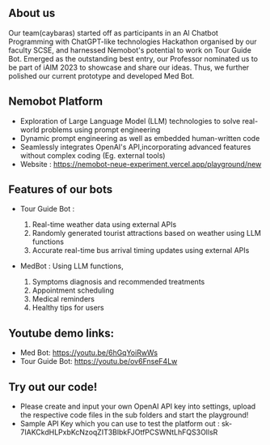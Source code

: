 ## About us
Our team(caybaras) started off as participants in an Al Chatbot Programming with ChatGPT-like technologies Hackathon organised by our faculty SCSE, and harnessed Nemobot's potential to work on Tour Guide Bot. Emerged as the outstanding best entry, our Professor nominated us to be part of iAIM 2023 to showcase and share our ideas. Thus, we further polished our current prototype and developed Med Bot. 


## Nemobot Platform
- Exploration of Large Language Model (LLM) technologies to solve real-world problems using prompt engineering
- Dynamic prompt engineering as well as embedded human-written code
- Seamlessly integrates OpenAI's API,incorporating advanced features without complex coding (Eg. external tools) 
- Website : https://nemobot-neue-experiment.vercel.app/playground/new

## Features of our bots 
- Tour Guide Bot :
   1. Real-time weather data using external APIs
   2. Randomly generated tourist attractions based on weather using LLM functions
   3. Accurate real-time bus arrival timing updates using external APIs
 
- MedBot : Using LLM functions, 
  1. Symptoms diagnosis and recommended treatments
  2. Appointment scheduling
  3. Medical reminders
  4. Healthy tips for users 

## Youtube demo links: 
- Med Bot: https://youtu.be/6hGqYoiRwWs
- Tour Guide Bot: https://youtu.be/ov6FnseF4Lw


## Try out our code! 
- Please create and input your own OpenAI API key into settings, upload the respective code files in the sub folders  and start the playground!
- Sample API Key which you can use to test the platform out :   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
